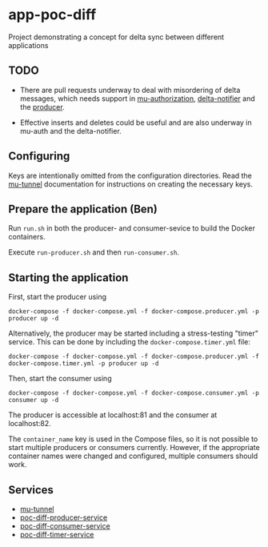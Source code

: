 # app-poc-diff

Project demonstrating a concept for delta sync between different applications

## TODO

* There are pull requests underway to deal with misordering of delta messages, which needs support in [mu-authorization](https://github.com/mu-semtech/mu-authorization/pull/6), [delta-notifier](https://github.com/mu-semtech/delta-notifier/pull/7) and the [producer](https://github.com/redpencilio/poc-diff-producer-service/pull/1).

* Effective inserts and deletes could be useful and are also underway in mu-auth and the delta-notifier.

## Configuring

Keys are intentionally omitted from the configuration directories. Read the [mu-tunnel](http://github.com/redpencilio/mu-tunnel) documentation for instructions on creating the necessary keys.

## Prepare the application (Ben)

Run `run.sh` in both the producer- and consumer-sevice to build the Docker containers.

Execute `run-producer.sh` and then `run-consumer.sh`.

## Starting the application

First, start the producer using
```
docker-compose -f docker-compose.yml -f docker-compose.producer.yml -p producer up -d
```
Alternatively, the producer may be started including a stress-testing "timer" service. This can be done by including the `docker-compose.timer.yml` file:
```
docker-compose -f docker-compose.yml -f docker-compose.producer.yml -f docker-compose.timer.yml -p producer up -d
```

Then, start the consumer using
```
docker-compose -f docker-compose.yml -f docker-compose.consumer.yml -p consumer up -d
```

The producer is accessible at localhost:81 and the consumer at localhost:82.

The `container_name` key is used in the Compose files, so it is not possible to start multiple producers or consumers currently. However, if the appropriate container names were changed and configured, multiple consumers should work.

## Services

* [mu-tunnel](http://github.com/redpencilio/mu-tunnel)
* [poc-diff-producer-service](http://github.com/redpencilio/poc-diff-producer-service)
* [poc-diff-consumer-service](http://github.com/redpencilio/poc-diff-consumer-service)
* [poc-diff-timer-service](http://github.com/redpencilio/poc-diff-timer-service)
